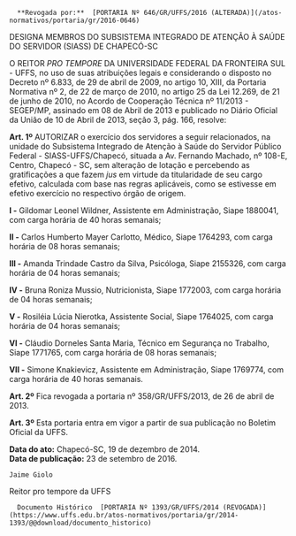       **Revogada por:**  [PORTARIA Nº 646/GR/UFFS/2016 (ALTERADA)](/atos-normativos/portaria/gr/2016-0646) 

   DESIGNA MEMBROS DO SUBSISTEMA INTEGRADO DE ATENÇÃO À SAÚDE DO SERVIDOR (SIASS) DE CHAPECÓ-SC  

O REITOR *PRO TEMPORE* DA UNIVERSIDADE FEDERAL DA FRONTEIRA SUL - UFFS, no uso de suas atribuições legais e considerando o disposto no Decreto nº 6.833, de 29 de abril de 2009, no artigo 10, XIII, da Portaria Normativa nº 2, de 22 de março de 2010, no artigo 25 da Lei 12.269, de 21 de junho de 2010, no Acordo de Cooperação Técnica nº 11/2013 - SEGEP/MP, assinado em 08 de Abril de 2013 e publicado no Diário Oficial da União de 10 de Abril de 2013, seção 3, pág. 166, resolve:

 **Art. 1º** AUTORIZAR o exercício dos servidores a seguir relacionados, na unidade do Subsistema Integrado de Atenção à Saúde do Servidor Público Federal - SIASS-UFFS/Chapecó, situada a Av. Fernando Machado, nº 108-E, Centro, Chapecó - SC, sem alteração de lotação e percebendo as gratificações a que fazem *jus* em virtude da titularidade de seu cargo efetivo, calculada com base nas regras aplicáveis, como se estivesse em efetivo exercício no respectivo órgão de origem.

 **I -** Gildomar Leonel Wildner, Assistente em Administração, Siape 1880041, com carga horária de 40 horas semanais;

 **II -** Carlos Humberto Mayer Carlotto, Médico, Siape 1764293, com carga horária de 08 horas semanais;

 **III -** Amanda Trindade Castro da Silva, Psicóloga, Siape 2155326, com carga horária de 04 horas semanais;

 **IV -** Bruna Roniza Mussio, Nutricionista, Siape 1772003, com carga horária de 04 horas semanais;

 **V -** Rosiléia Lúcia Nierotka, Assistente Social, Siape 1764025, com carga horária de 04 horas semanais;

 **VI -** Cláudio Dorneles Santa Maria, Técnico em Segurança no Trabalho, Siape 1771765, com carga horária de 08 horas semanais;

 **VII -** Simone Knakievicz, Assistente em Administração, Siape 1769774, com carga horária de 40 horas semanais.

 **Art. 2º** Fica revogada a portaria nº 358/GR/UFFS/2013, de 26 de abril de 2013.

 **Art. 3º** Esta portaria entra em vigor a partir de sua publicação no Boletim Oficial da UFFS.

  

   **Data do ato:** Chapecó-SC, 19 de dezembro de 2014.   
 **Data de publicação:**  23 de setembro de 2016. 

    Jaime Giolo   
 Reitor pro tempore da UFFS 

      Documento Histórico  [PORTARIA Nº 1393/GR/UFFS/2014 (REVOGADA)](https://www.uffs.edu.br/atos-normativos/portaria/gr/2014-1393/@@download/documento_historico)     
      